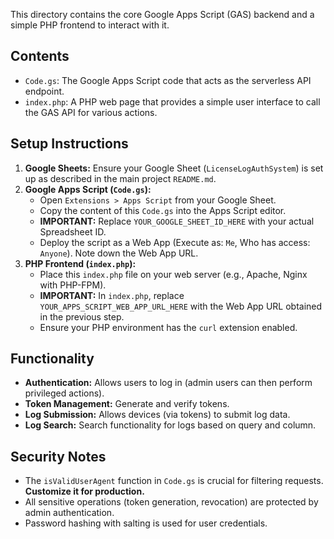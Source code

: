 
This directory contains the core Google Apps Script (GAS) backend and a simple PHP frontend to interact with it.

## Contents

-   `Code.gs`: The Google Apps Script code that acts as the serverless API endpoint.
-   `index.php`: A PHP web page that provides a simple user interface to call the GAS API for various actions.

## Setup Instructions

1.  **Google Sheets:** Ensure your Google Sheet (`LicenseLogAuthSystem`) is set up as described in the main project `README.md`.
2.  **Google Apps Script (`Code.gs`):**
    -   Open `Extensions > Apps Script` from your Google Sheet.
    -   Copy the content of this `Code.gs` into the Apps Script editor.
    -   **IMPORTANT:** Replace `YOUR_GOOGLE_SHEET_ID_HERE` with your actual Spreadsheet ID.
    -   Deploy the script as a Web App (Execute as: `Me`, Who has access: `Anyone`). Note down the Web App URL.
3.  **PHP Frontend (`index.php`):**
    -   Place this `index.php` file on your web server (e.g., Apache, Nginx with PHP-FPM).
    -   **IMPORTANT:** In `index.php`, replace `YOUR_APPS_SCRIPT_WEB_APP_URL_HERE` with the Web App URL obtained in the previous step.
    -   Ensure your PHP environment has the `curl` extension enabled.

## Functionality

-   **Authentication:** Allows users to log in (admin users can then perform privileged actions).
-   **Token Management:** Generate and verify tokens.
-   **Log Submission:** Allows devices (via tokens) to submit log data.
-   **Log Search:** Search functionality for logs based on query and column.

## Security Notes

-   The `isValidUserAgent` function in `Code.gs` is crucial for filtering requests. **Customize it for production.**
-   All sensitive operations (token generation, revocation) are protected by admin authentication.
-   Password hashing with salting is used for user credentials.
